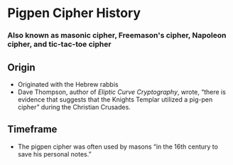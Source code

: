 # Pigpen Cipher History
### Also known as masonic cipher, Freemason's cipher, Napoleon cipher, and tic-tac-toe cipher

## Origin
* Originated with the Hebrew rabbis
* Dave Thompson, author of *Eliptic Curve Cryptography*, wrote, “there is evidence that suggests that the Knights Templar utilized a pig-pen cipher” during the Christian Crusades.

## Timeframe
* The pigpen cipher was often used by masons “in the 16th century to save his personal notes.”

